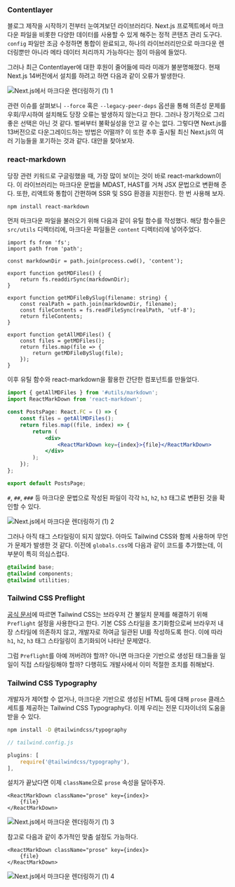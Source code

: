 ### Contentlayer

블로그 제작을 시작하기 전부터 눈여겨보던 라이브러리다. Next.js 프로젝트에서 마크다운 파일을 비롯한 다양한 데이터를 사용할 수 있게 해주는 정적 콘텐츠 관리 도구다. `config` 파일만 조금 수정하면 통합이 완료되고, 하나의 라이브러리만으로 마크다운 렌더링뿐만 아니라 메타 데이터 처리까지 가능하다는 점이 마음에 들었다.

그러나 최근 Contentlayer에 대한 후원이 줄어듦에 따라 미래가 불분명해졌다. 현재 Next.js 14버전에서 설치를 하려고 하면 다음과 같이 오류가 발생한다.

![Next.js에서 마크다운 렌더링하기 (1) 1](</image/Next.js에서%20마크다운%20렌더링하기%20(1)%201.png>)

관련 이슈를 살펴보니 `--force` 혹은 `--legacy-peer-deps` 옵션을 통해 의존성 문제를 우회/무시하여 설치해도 당장 오류는 발생하지 않는다고 한다. 그러나 장기적으로 그리 좋은 선택은 아닌 것 같다. 벌써부터 불확실성을 안고 갈 수는 없다. 그렇다면 Next.js를 13버전으로 다운그레이드하는 방법은 어떨까? 이 또한 추후 출시될 최신 Next.js의 여러 기능들을 포기하는 것과 같다. 대안을 찾아보자.

### react-markdown

당장 관련 키워드로 구글링했을 때, 가장 많이 보이는 것이 바로 react-markdown이다. 이 라이브러리는 마크다운 문법을 MDAST, HAST를 거쳐 JSX 문법으로 변환해 준다. 또한, 리액트와 통합이 간편하며 SSR 및 SSG 환경을 지원한다. 한 번 사용해 보자.

```bash
npm install react-markdown
```

먼저 마크다운 파일을 불러오기 위해 다음과 같이 유틸 함수를 작성했다. 해당 함수들은 `src/utils` 디렉터리에, 마크다운 파일들은 `content` 디렉터리에 넣어주었다.

```tsx
import fs from 'fs';
import path from 'path';

const markdownDir = path.join(process.cwd(), 'content');

export function getMDFiles() {
    return fs.readdirSync(markdownDir);
}

export function getMDFileBySlug(filename: string) {
    const realPath = path.join(markdownDir, filename);
    const fileContents = fs.readFileSync(realPath, 'utf-8');
    return fileContents;
}

export function getAllMDFiles() {
    const files = getMDFiles();
    return files.map(file => {
        return getMDFileBySlug(file);
    });
}
```

이후 유틸 함수와 react-markdown을 활용한 간단한 컴포넌트를 만들었다.

```jsx
import { getAllMDFiles } from '#utils/markdown';
import ReactMarkDown from 'react-markdown';

const PostsPage: React.FC = () => {
    const files = getAllMDFiles();
    return files.map((file, index) => {
        return (
            <div>
                <ReactMarkDown key={index}>{file}</ReactMarkDown>
            </div>
        );
    });
};

export default PostsPage;
```

`#`, `##`, `###` 등 마크다운 문법으로 작성된 파일이 각각 `h1`, `h2`, `h3` 태그로 변환된 것을 확인할 수 있다.

![Next.js에서 마크다운 렌더링하기 (1) 2](</image/Next.js에서%20마크다운%20렌더링하기%20(1)%202.png>)

그러나 아직 태그 스타일링이 되지 않았다. 아마도 Tailwind CSS와 함께 사용하며 무언가 문제가 발생한 것 같다. 이전에 `globals.css`에 다음과 같이 코드를 추가했는데, 이 부분이 특히 의심스럽다.

```css
@tailwind base;
@tailwind components;
@tailwind utilities;
```

### Tailwind CSS Preflight

[공식 문서](https://tailwindcss.com/docs/preflight)에 따르면 Tailwind CSS는 브라우저 간 불일치 문제를 해결하기 위해 `Preflight` 설정을 사용한다고 한다. 기본 CSS 스타일을 초기화함으로써 브라우저 내장 스타일에 의존하지 않고, 개발자로 하여금 일관된 UI를 작성하도록 한다. 이에 따라 `h1`, `h2`, `h3` 태그 스타일링이 초기화되어 나타난 문제였다.

그럼 `Preflight`를 아예 꺼버려야 할까? 아니면 마크다운 기반으로 생성된 태그들을 일일이 직접 스타일링해야 할까? 다행히도 개발사에서 이미 적절한 조치를 취해놨다.

### Tailwind CSS Typography

개발자가 제어할 수 없거나, 마크다운 기반으로 생성된 HTML 등에 대해 `prose` 클래스 세트를 제공하는 Tailwind CSS Typography다. 이제 우리는 전문 디자이너의 도움을 받을 수 있다.

```bash
npm install -D @tailwindcss/typography
```

```jsx
// tailwind.config.js

plugins: [
    require('@tailwindcss/typography'),
],
```

설치가 끝났다면 이제 `className`으로 `prose` 속성을 달아주자.

```tsx
<ReactMarkDown className="prose" key={index}>
    {file}
</ReactMarkDown>
```

![Next.js에서 마크다운 렌더링하기 (1) 3](</image/Next.js에서%20마크다운%20렌더링하기%20(1)%203.png>)

참고로 다음과 같이 추가적인 맞춤 설정도 가능하다.

```tsx
<ReactMarkDown className="prose" key={index}>
    {file}
</ReactMarkDown>
```

![Next.js에서 마크다운 렌더링하기 (1) 4](</image/Next.js에서%20마크다운%20렌더링하기%20(1)%204.png>)
